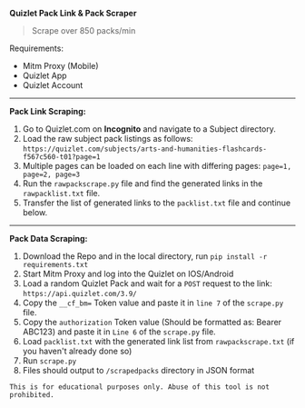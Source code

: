 **Quizlet Pack Link & Pack Scraper**
> Scrape over 850 packs/min

Requirements: 
- Mitm Proxy (Mobile)
- Quizlet App
- Quizlet Account

------------------
**Pack Link Scraping:** 

1. Go to Quizlet.com on **Incognito** and navigate to a Subject directory.
2. Load the raw subject pack listings as follows: ```https://quizlet.com/subjects/arts-and-humanities-flashcards-f567c560-t01?page=1```
3. Multiple pages can be loaded on each line with differing pages: ```page=1, page=2, page=3```
4. Run the ```rawpackscrape.py``` file and find the generated links in the ```rawpacklist.txt``` file.
5. Transfer the list of generated links to the ```packlist.txt``` file and continue below. 

------------------
**Pack Data Scraping:** 
1. Download the Repo and in the local directory, run ```pip install -r requirements.txt```
2. Start Mitm Proxy and log into the Quizlet on IOS/Android
3. Load a random Quizlet Pack and wait for a ```POST``` request to the link: ```https://api.quizlet.com/3.9/```
4. Copy the ```__cf_bm=``` Token value and paste it in ```line 7``` of the ```scrape.py``` file.
5. Copy the ```authorization``` Token value (Should be formatted as: Bearer ABC123) and paste it in ```Line 6``` of the ```scrape.py``` file.
6. Load ```packlist.txt``` with the generated link list from ```rawpackscrape.txt``` (if you haven't already done so)
7. Run ```scrape.py```
8. Files should output to ```/scrapedpacks``` directory in JSON format
```````````````````
This is for educational purposes only. Abuse of this tool is not prohibited. 
